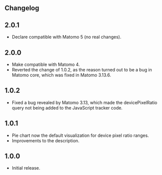 ## Changelog

## 2.0.1

* Declare compatible with Matomo 5 (no real changes).

## 2.0.0

* Make compatible with Matomo 4.
* Reverted the change of 1.0.2, as the reason turned out to be a bug in Matomo core, which was fixed in Matomo 3.13.6.

## 1.0.2

* Fixed a bug revealed by Matomo 3.13, which made the devicePixelRatio query not being added to the JavaScript tracker code.

## 1.0.1

* Pie chart now the default visualization for device pixel ratio ranges.
* Improvements to the description.

## 1.0.0

* Initial release.
